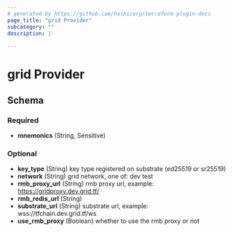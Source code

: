 ```yaml
---
# generated by https://github.com/hashicorp/terraform-plugin-docs
page_title: "grid Provider"
subcategory: ""
description: |-
  
---
```


# grid Provider





<!-- schema generated by tfplugindocs -->
## Schema

### Required

- **mnemonics** (String, Sensitive)

### Optional

- **key_type** (String) key type registered on substrate (ed25519 or sr25519)
- **network** (String) grid network, one of: dev test
- **rmb_proxy_url** (String) rmb proxy url, example: https://gridproxy.dev.grid.tf/
- **rmb_redis_url** (String)
- **substrate_url** (String) substrate url, example: wss://tfchain.dev.grid.tf/ws
- **use_rmb_proxy** (Boolean) whether to use the rmb proxy or not
